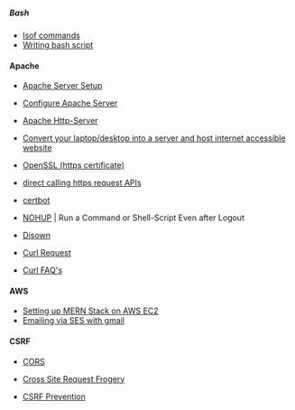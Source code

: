 ##### Bash

- [lsof commands](http://www.thegeekstuff.com/2012/08/lsof-command-examples)
- [Writing bash script](https://linuxconfig.org/bash-scripting-tutorial)

#### Apache

- [Apache Server Setup](https://www.digitalocean.com/community/tutorials/how-to-install-linux-apache-mysql-php-lamp-stack-on-ubuntu)

- [Configure Apache Server](https://httpd.apache.org/docs/2.4/configuring.html)

- [Apache Http-Server](https://wiki.archlinux.org/index.php/Apache_HTTP_Server)

- [Convert your laptop/desktop into a server and host internet accessible website](https://blog.mindorks.com/how-to-convert-your-laptop-desktop-into-a-server-and-host-internet-accessible-website-on-it-part-1-545940164ab9)

- [OpenSSL (https certificate) ](https://www.openssl.org/docs/manmaster/man1/req.html)

- [direct calling https request APIs ](https://gethttpsforfree.com/)

- [certbot](https://certbot.eff.org/#ubuntutzesty-apache)

- [NOHUP](https://www.slashroot.in/nohup-command-tutorial-linux-example-usage) | Run a Command or Shell-Script Even after Logout
- [Disown](https://www.slashroot.in/disown-command-linux-explained-example-usage)

- [Curl Request](https://www.computerhope.com/unix/curl.htm)
- [Curl FAQ's](https://curl.haxx.se/docs/faq.html)


#### AWS
- [Setting up MERN Stack on AWS EC2](https://medium.com/@Keithweaver_/setting-up-mern-stack-on-aws-ec2-6dc599be4737)
- [Emailing via SES with gmail](http://www.daniloaz.com/en/use-gmail-with-your-own-domain-for-free-thanks-to-amazon-ses-lambda/)


#### CSRF

- [CORS](https://developer.mozilla.org/en-US/docs/Web/HTTP/Access_control_CORS)

- [Cross Site Request Frogery](https://www.owasp.org/index.php/Cross-Site_Request_Forgery_(CSRF))

- [CSRF Prevention](https://www.owasp.org/index.php/Cross-Site_Request_Forgery_(CSRF)_Prevention_Cheat_Sheet)

